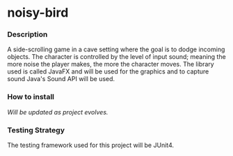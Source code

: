 # noisy-bird
### Description
A side-scrolling game in a cave setting where the goal is to dodge incoming objects. The character is controlled by the level of input sound; meaning the more noise the player makes, the more the character moves. The library used is called JavaFX and will be used for the graphics and to capture sound Java's Sound API will be used.

### How to install
<i>Will be updated as project evolves.</i>
### Testing Strategy
The testing framework used for this project will be JUnit4.
